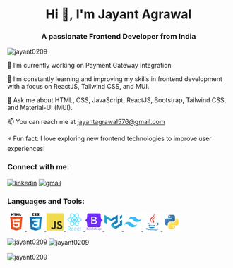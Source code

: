 <h1 align="center">Hi 👋, I'm Jayant Agrawal</h1> <h3 align="center">A passionate Frontend Developer from India</h3> <p align="left"> <img src="https://komarev.com/ghpvc/?username=jayant0209&label=Profile%20views&color=0e75b6&style=flat" alt="jayant0209" /> </p>
🔭 I’m currently working on Payment Gateway Integration

🌱 I’m constantly learning and improving my skills in frontend development with a focus on ReactJS, Tailwind CSS, and MUI.

💬 Ask me about HTML, CSS, JavaScript, ReactJS, Bootstrap, Tailwind CSS, and Material-UI (MUI).

📫 You can reach me at jayantagrawal576@gmail.com

⚡ Fun fact: I love exploring new frontend technologies to improve user experiences!

<h3 align="left">Connect with me:</h3> <p align="left"> <a href="https://linkedin.com/in/jayant-agrawal" target="blank"><img align="center" src="https://cdn.jsdelivr.net/npm/simple-icons@v3/icons/linkedin.svg" alt="linkedin" height="30" width="40" /></a> <a href="mailto:jayantagrawal576@gmail.com"><img align="center" src="https://cdn.jsdelivr.net/npm/simple-icons@v3/icons/gmail.svg" alt="gmail" height="30" width="40" /></a> </p>
<h3 align="left">Languages and Tools:</h3> <p align="left"> <a href="https://www.w3.org/html/" target="_blank" rel="noreferrer"> <img src="https://raw.githubusercontent.com/devicons/devicon/master/icons/html5/html5-original-wordmark.svg" alt="html5" width="40" height="40"/> </a> <a href="https://www.w3schools.com/css/" target="_blank" rel="noreferrer"> <img src="https://raw.githubusercontent.com/devicons/devicon/master/icons/css3/css3-original-wordmark.svg" alt="css3" width="40" height="40"/> </a> <a href="https://developer.mozilla.org/en-US/docs/Web/JavaScript" target="_blank" rel="noreferrer"> <img src="https://raw.githubusercontent.com/devicons/devicon/master/icons/javascript/javascript-original.svg" alt="javascript" width="40" height="40"/> </a> <a href="https://reactjs.org/" target="_blank" rel="noreferrer"> <img src="https://raw.githubusercontent.com/devicons/devicon/master/icons/react/react-original-wordmark.svg" alt="react" width="40" height="40"/> </a> <a href="https://getbootstrap.com" target="_blank" rel="noreferrer"> <img src="https://raw.githubusercontent.com/devicons/devicon/master/icons/bootstrap/bootstrap-plain-wordmark.svg" alt="bootstrap" width="40" height="40"/> </a> <a href="https://mui.com/" target="_blank" rel="noreferrer"> <img src="https://raw.githubusercontent.com/devicons/devicon/master/icons/materialui/materialui-original.svg" alt="material-ui" width="40" height="40"/> </a> <a href="https://tailwindcss.com/" target="_blank" rel="noreferrer"> <img src="https://raw.githubusercontent.com/devicons/devicon/master/icons/tailwindcss/tailwindcss-plain.svg" alt="tailwindcss" width="40" height="40"/> </a> <a href="https://www.java.com" target="_blank" rel="noreferrer"> <img src="https://raw.githubusercontent.com/devicons/devicon/master/icons/java/java-original.svg" alt="java" width="40" height="40"/> </a> <a href="https://www.python.org" target="_blank" rel="noreferrer"> <img src="https://raw.githubusercontent.com/devicons/devicon/master/icons/python/python-original.svg" alt="python" width="40" height="40"/> </a> </p>
<p><img align="left" src="https://github-readme-stats.vercel.app/api/top-langs?username=jayant0209&show_icons=true&locale=en&layout=compact" alt="jayant0209" /></p> <p>&nbsp;<img align="center" src="https://github-readme-stats.vercel.app/api?username=jayant0209&show_icons=true&locale=en" alt="jayant0209" /></p> <p><img align="center" src="https://github-readme-streak-stats.herokuapp.com/?user=jayant0209&" alt="jayant0209" /></p>
